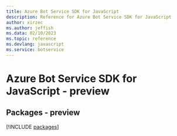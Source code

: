 ```yaml
---
title: Azure Bot Service SDK for JavaScript
description: Reference for Azure Bot Service SDK for JavaScript
author: xirzec
ms.author: jeffish
ms.data: 02/10/2023
ms.topic: reference
ms.devlang: javascript
ms.service: botservice
---
```

# Azure Bot Service SDK for JavaScript - preview
## Packages - preview
[!INCLUDE [packages](bot-service-index.md)]